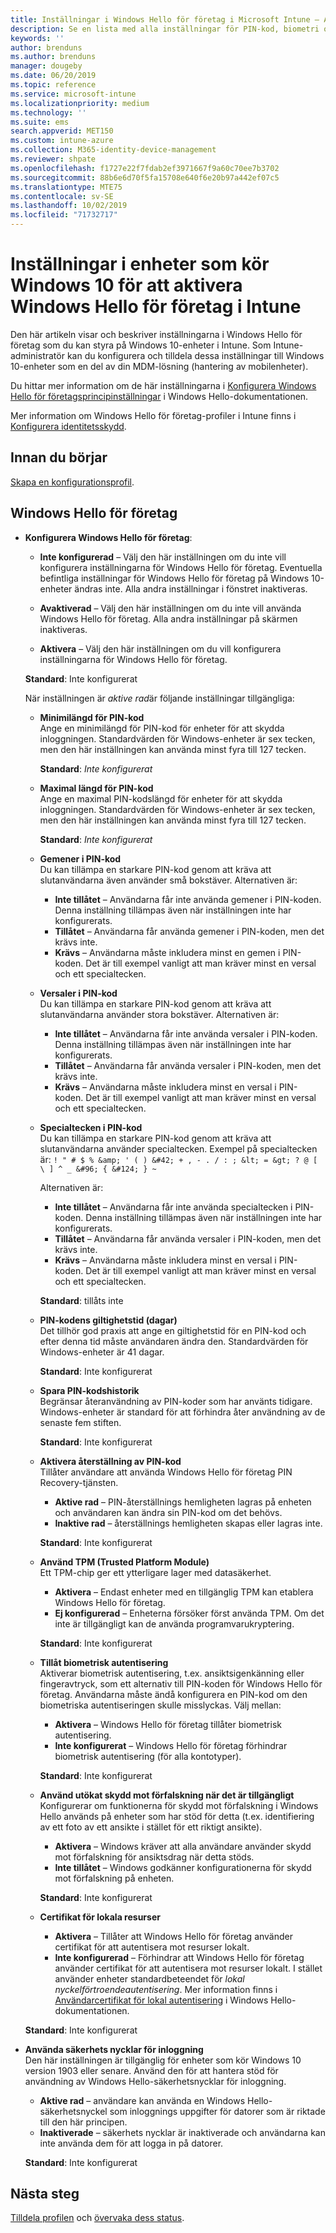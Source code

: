 ```yaml
---
title: Inställningar i Windows Hello för företag i Microsoft Intune – Azure | Microsoft Docs
description: Se en lista med alla inställningar för PIN-kod, biometri och skydd mot förfalskning i en identitetsskyddsprofil som använder och konfigurerar Windows Hello för företag på Windows 10-enheter i Microsoft Intune.
keywords: ''
author: brenduns
ms.author: brenduns
manager: dougeby
ms.date: 06/20/2019
ms.topic: reference
ms.service: microsoft-intune
ms.localizationpriority: medium
ms.technology: ''
ms.suite: ems
search.appverid: MET150
ms.custom: intune-azure
ms.collection: M365-identity-device-management
ms.reviewer: shpate
ms.openlocfilehash: f1727e22f7fdab2ef3971667f9a60c70ee7b3702
ms.sourcegitcommit: 88b6e6d70f5fa15708e640f6e20b97a442ef07c5
ms.translationtype: MTE75
ms.contentlocale: sv-SE
ms.lasthandoff: 10/02/2019
ms.locfileid: "71732717"
---
```

# <a name="windows-10-device-settings-to-enable-windows-hello-for-business-in-intune"></a>Inställningar i enheter som kör Windows 10 för att aktivera Windows Hello för företag i Intune

Den här artikeln visar och beskriver inställningarna i Windows Hello för företag som du kan styra på Windows 10-enheter i Intune. Som Intune-administratör kan du konfigurera och tilldela dessa inställningar till Windows 10-enheter som en del av din MDM-lösning (hantering av mobilenheter). 

Du hittar mer information om de här inställningarna i [Konfigurera Windows Hello för företagsprincipinställningar](https://docs.microsoft.com/windows/security/identity-protection/hello-for-business/hello-cert-trust-policy-settings) i Windows Hello-dokumentationen.


Mer information om Windows Hello för företag-profiler i Intune finns i [Konfigurera identitetsskydd](identity-protection-configure.md).

## <a name="before-you-begin"></a>Innan du börjar

[Skapa en konfigurationsprofil](identity-protection-configure.md#create-the-device-profile).

## <a name="windows-hello-for-business"></a>Windows Hello för företag
- **Konfigurera Windows Hello för företag**:
  - **Inte konfigurerad** – Välj den här inställningen om du inte vill konfigurera inställningarna för Windows Hello för företag. Eventuella befintliga inställningar för Windows Hello för företag på Windows 10-enheter ändras inte. Alla andra inställningar i fönstret inaktiveras.

  - **Avaktiverad** – Välj den här inställningen om du inte vill använda Windows Hello för företag. Alla andra inställningar på skärmen inaktiveras.
  - **Aktivera** – Välj den här inställningen om du vill konfigurera inställningarna för Windows Hello för företag.  
  
  **Standard**: Inte konfigurerat

  När inställningen är *aktive rad*är följande inställningar tillgängliga:

  - **Minimilängd för PIN-kod**  
    Ange en minimilängd för PIN-kod för enheter för att skydda inloggningen. Standardvärden för Windows-enheter är sex tecken, men den här inställningen kan använda minst fyra till 127 tecken. 

    **Standard**: *Inte konfigurerat*

  - **Maximal längd för PIN-kod**  
  Ange en maximal PIN-kodslängd för enheter för att skydda inloggningen. Standardvärden för Windows-enheter är sex tecken, men den här inställningen kan använda minst fyra till 127 tecken.  

    **Standard**: *Inte konfigurerat*  

  - **Gemener i PIN-kod**  
    Du kan tillämpa en starkare PIN-kod genom att kräva att slutanvändarna även använder små bokstäver. Alternativen är:

    - **Inte tillåtet** – Användarna får inte använda gemener i PIN-koden. Denna inställning tillämpas även när inställningen inte har konfigurerats.
    - **Tillåtet** – Användarna får använda gemener i PIN-koden, men det krävs inte.
    - **Krävs** – Användarna måste inkludera minst en gemen i PIN-koden. Det är till exempel vanligt att man kräver minst en versal och ett specialtecken.

  - **Versaler i PIN-kod**  
    Du kan tillämpa en starkare PIN-kod genom att kräva att slutanvändarna använder stora bokstäver. Alternativen är:

    - **Inte tillåtet** – Användarna får inte använda versaler i PIN-koden. Denna inställning tillämpas även när inställningen inte har konfigurerats.
    - **Tillåtet** – Användarna får använda versaler i PIN-koden, men det krävs inte.
    - **Krävs** – Användarna måste inkludera minst en versal i PIN-koden. Det är till exempel vanligt att man kräver minst en versal och ett specialtecken.

  - **Specialtecken i PIN-kod**  
    Du kan tillämpa en starkare PIN-kod genom att kräva att slutanvändarna använder specialtecken. Exempel på specialtecken är: `! " # $ % &amp; ' ( ) &#42; + , - . / : ; &lt; = &gt; ? @ [ \ ] ^ _ &#96; { &#124; } ~`  

    Alternativen är:
    - **Inte tillåtet** – Användarna får inte använda specialtecken i PIN-koden. Denna inställning tillämpas även när inställningen inte har konfigurerats.
    - **Tillåtet** – Användarna får använda versaler i PIN-koden, men det krävs inte.
    - **Krävs** – Användarna måste inkludera minst en versal i PIN-koden. Det är till exempel vanligt att man kräver minst en versal och ett specialtecken.

    **Standard**: tillåts inte

  - **PIN-kodens giltighetstid (dagar)**  
    Det tillhör god praxis att ange en giltighetstid för en PIN-kod och efter denna tid måste användaren ändra den. Standardvärden för Windows-enheter är 41 dagar.

    **Standard**: Inte konfigurerat

  - **Spara PIN-kodshistorik**  
    Begränsar återanvändning av PIN-koder som har använts tidigare. Windows-enheter är standard för att förhindra åter användning av de senaste fem stiften.  

    **Standard**: Inte konfigurerat  

  - **Aktivera återställning av PIN-kod**   
    Tillåter användare att använda Windows Hello för företag PIN Recovery-tjänsten. 
    
    - **Aktive rad** – PIN-återställnings hemligheten lagras på enheten och användaren kan ändra sin PIN-kod om det behövs.  
    - **Inaktive rad** – återställnings hemligheten skapas eller lagras inte.

    **Standard**: Inte konfigurerat

  - **Använd TPM (Trusted Platform Module)**    
    Ett TPM-chip ger ett ytterligare lager med datasäkerhet.  

    - **Aktivera** – Endast enheter med en tillgänglig TPM kan etablera Windows Hello för företag.
    - **Ej konfigurerad** – Enheterna försöker först använda TPM. Om det inte är tillgängligt kan de använda programvarukryptering.
    
    **Standard**: Inte konfigurerat

  - **Tillåt biometrisk autentisering**  
     Aktiverar biometrisk autentisering, t.ex. ansiktsigenkänning eller fingeravtryck, som ett alternativ till PIN-koden för Windows Hello för företag. Användarna måste ändå konfigurera en PIN-kod om den biometriska autentiseringen skulle misslyckas. Välj mellan:

    - **Aktivera** – Windows Hello för företag tillåter biometrisk autentisering.
    - **Inte konfigurerat** – Windows Hello för företag förhindrar biometrisk autentisering (för alla kontotyper).

    **Standard**: Inte konfigurerat

  - **Använd utökat skydd mot förfalskning när det är tillgängligt**  
    Konfigurerar om funktionerna för skydd mot förfalskning i Windows Hello används på enheter som har stöd för detta (t.ex. identifiering av ett foto av ett ansikte i stället för ett riktigt ansikte).  
    - **Aktivera** – Windows kräver att alla användare använder skydd mot förfalskning för ansiktsdrag när detta stöds.
    - **Inte tillåtet** – Windows godkänner konfigurationerna för skydd mot förfalskning på enheten.

    **Standard**: Inte konfigurerat

  - **Certifikat för lokala resurser**  

    - **Aktivera** – Tillåter att Windows Hello för företag använder certifikat för att autentisera mot resurser lokalt.
    - **Inte konfigurerad** – Förhindrar att Windows Hello för företag använder certifikat för att autentisera mot resurser lokalt. I stället använder enheter standardbeteendet för *lokal nyckelförtroendeautentisering*. Mer information finns i [Användarcertifikat för lokal autentisering](https://docs.microsoft.com/windows/security/identity-protection/hello-for-business/hello-cert-trust-policy-settings#use-certificate-for-on-premises-authentication) i Windows Hello-dokumentationen.  

  **Standard**: Inte konfigurerat

- **Använda säkerhets nycklar för inloggning**  
  Den här inställningen är tillgänglig för enheter som kör Windows 10 version 1903 eller senare. Använd den för att hantera stöd för användning av Windows Hello-säkerhetsnycklar för inloggning.  

  - **Aktive rad** – användare kan använda en Windows Hello-säkerhetsnyckel som inloggnings uppgifter för datorer som är riktade till den här principen. 
  - **Inaktiverade** – säkerhets nycklar är inaktiverade och användarna kan inte använda dem för att logga in på datorer.   

  **Standard**: Inte konfigurerat

## <a name="next-steps"></a>Nästa steg

[Tilldela profilen](../configuration/device-profile-assign.md) och [övervaka dess status](../configuration/device-profile-monitor.md).
